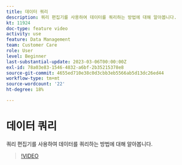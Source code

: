 ```yaml
---
title: 데이터 쿼리
description: 쿼리 편집기를 사용하여 데이터를 쿼리하는 방법에 대해 알아봅니다.
kt: 11924
doc-type: feature video
activity: use
feature: Data Management
team: Customer Care
role: User
level: Beginner
last-substantial-update: 2023-03-06T00:00:00Z
exl-id: 78a03e83-1546-4832-a6bf-2b35215378e8
source-git-commit: 4655ed710e38c0d3cbb3eb5566ab5d13dc26ed44
workflow-type: tm+mt
source-wordcount: '22'
ht-degree: 18%

---
```


# 데이터 쿼리

쿼리 편집기를 사용하여 데이터를 쿼리하는 방법에 대해 알아봅니다.

>[!VIDEO](https://video.tv.adobe.com/v/3415814?quality=12&learn=on)
